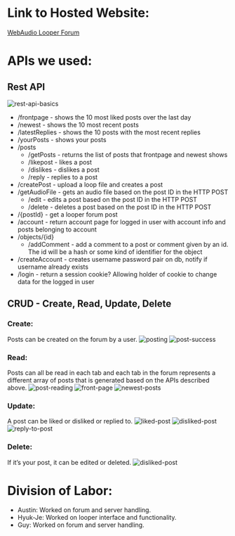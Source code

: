 # Link to Hosted Website:
[WebAudio Looper Forum](https://web-looper.herokuapp.com/frontpage)

# APIs we used:

## Rest API
![rest-api-basics](milestone2_img/image1.png)
* /frontpage - shows the 10 most liked posts over the last day
* /newest - shows the 10 most recent posts
* /latestReplies - shows the 10 posts with the most recent replies
* /yourPosts - shows your posts
* /posts
    * /getPosts - returns the list of posts that frontpage and newest shows
    * /likepost - likes a post
    * /dislikes - dislikes a post
    * /reply - replies to a post
* /createPost - upload a loop file and creates a post
* /getAudioFile - gets an audio file based on the post ID in the HTTP POST 
    * /edit - edits a post based on the post ID in the HTTP POST 
    * /delete - deletes a post based on the post ID in the HTTP POST 
* /{postId} - get a looper forum post
* /account - return account page for logged in user with account info and posts belonging to account
* /objects/{id}
    * /addComment - add a comment to a post or comment given by an id. The id will be a hash or some kind of identifier for the object
* /createAccount - creates username password pair on db, notify if username already exists
* /login - return a session cookie? Allowing holder of cookie to change data for the logged in user

## CRUD - Create, Read, Update, Delete
### Create:

Posts can be created on the forum by a user.
![posting](milestone2_img/image7.png)
![post-success](milestone2_img/image8.png)

### Read:

Posts can all be read in each tab and each tab in the forum represents a different array of posts that is generated based on the APIs described above.
![post-reading](milestone2_img/image4.png)
![front-page](milestone2_img/image5.png)
![newest-posts](milestone2_img/image2.png)

### Update:

A post can be liked or disliked or replied to.
![liked-post](milestone2_img/image8.png)
![disliked-post](milestone2_img/image9.png)
![reply-to-post](milestone2_img/image3.png)

### Delete:

If it’s your post, it can be edited or deleted.
![disliked-post](milestone2_img/image4.png)

# Division of Labor:
* Austin: Worked on forum and server handling.
* Hyuk-Je: Worked on looper interface and functionality.
* Guy: Worked on forum and server handling.
